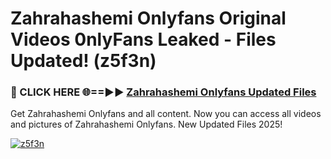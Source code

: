 # Zahrahashemi Onlyfans Original Videos 0nlyFans Leaked - Files Updated! (z5f3n)

<h3>🔴 CLICK HERE 🌐==►► <a href="https://tinyurl.com/3hn5wdd3" rel="nofollow">Zahrahashemi Onlyfans Updated Files</a></h3>

Get Zahrahashemi Onlyfans and all content. Now you can access all videos and pictures of Zahrahashemi Onlyfans. New Updated Files 2025!

[![z5f3n](https://i.imgur.com/4HnBqBT.gif)](https://tinyurl.com/3hn5wdd3)

